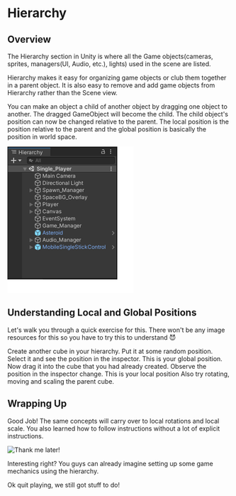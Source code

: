 #  Hierarchy

## Overview

The Hierarchy section in Unity is where all the Game objects(cameras, sprites, managers(UI, Audio, etc.), lights) used in the scene are listed.

Hierarchy makes it easy for organizing game objects or club them together in a parent object. It is also easy to remove and add game objects from Hierarchy rather than the Scene view.

You can make an object a child of another object by dragging one object to another. The dragged GameObject will become the child. The child object's position can now be changed relative to the parent. The local position is the position relative to the parent and the global position is basically the position in world space.

![Hierarchy](./Images/hie.png)

## Understanding Local and Global Positions

 Let's walk you through a quick exercise for this. There won't be any image resources for this so you have to try this to understand 😈

 Create another cube in your hierarchy.
 Put it at some random position.
 Select it and see the position in the inspector. This is your global position.
 Now drag it into the cube that you had already created.
 Observe the position in the inspector change. This is your local position
 Also try rotating, moving and scaling the parent cube.

## Wrapping Up

Good Job! The same concepts will carry over to local rotations and local scale. You also learned how to follow instructions without a lot of explicit instructions.

![Thank me later!](https://media.giphy.com/media/txyLmYjGTRxj8RISaB/giphy.gif)
 
Interesting right? You guys can already imagine setting up some game mechanics using the hierarchy.

Ok quit playing, we still got stuff to do!



